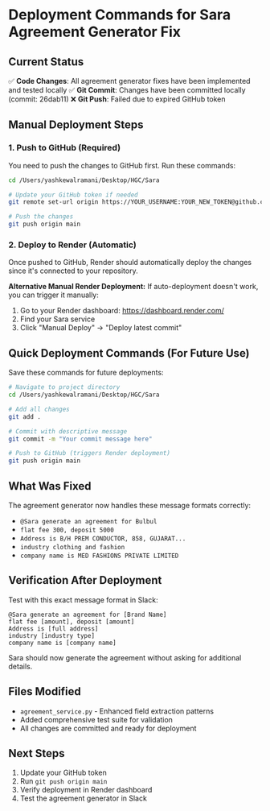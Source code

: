 # Deployment Commands for Sara Agreement Generator Fix

## Current Status
✅ **Code Changes**: All agreement generator fixes have been implemented and tested locally
✅ **Git Commit**: Changes have been committed locally (commit: 26dab11)
❌ **Git Push**: Failed due to expired GitHub token

## Manual Deployment Steps

### 1. Push to GitHub (Required)
You need to push the changes to GitHub first. Run these commands:

```bash
cd /Users/yashkewalramani/Desktop/HGC/Sara

# Update your GitHub token if needed
git remote set-url origin https://YOUR_USERNAME:YOUR_NEW_TOKEN@github.com/y2k-cherry/sara.git

# Push the changes
git push origin main
```

### 2. Deploy to Render (Automatic)
Once pushed to GitHub, Render should automatically deploy the changes since it's connected to your repository.

**Alternative Manual Render Deployment:**
If auto-deployment doesn't work, you can trigger it manually:

1. Go to your Render dashboard: https://dashboard.render.com/
2. Find your Sara service
3. Click "Manual Deploy" → "Deploy latest commit"

## Quick Deployment Commands (For Future Use)

Save these commands for future deployments:

```bash
# Navigate to project directory
cd /Users/yashkewalramani/Desktop/HGC/Sara

# Add all changes
git add .

# Commit with descriptive message
git commit -m "Your commit message here"

# Push to GitHub (triggers Render deployment)
git push origin main
```

## What Was Fixed

The agreement generator now handles these message formats correctly:
- `@Sara generate an agreement for Bulbul`
- `flat fee 300, deposit 5000`
- `Address is B/H PREM CONDUCTOR, 858, GUJARAT...`
- `industry clothing and fashion`
- `company name is MED FASHIONS PRIVATE LIMITED`

## Verification After Deployment

Test with this exact message format in Slack:
```
@Sara generate an agreement for [Brand Name]
flat fee [amount], deposit [amount]
Address is [full address]
industry [industry type]
company name is [company name]
```

Sara should now generate the agreement without asking for additional details.

## Files Modified
- `agreement_service.py` - Enhanced field extraction patterns
- Added comprehensive test suite for validation
- All changes are committed and ready for deployment

## Next Steps
1. Update your GitHub token
2. Run `git push origin main`
3. Verify deployment in Render dashboard
4. Test the agreement generator in Slack
